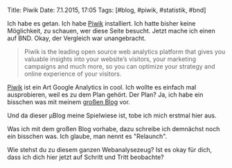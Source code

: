 Title: Piwik
Date: 7.1.2015, 17:05
Tags: [#blog, #piwik, #statistik, #bnd]

Ich habe es getan. Ich habe [Piwik](http://piwik.org/) installiert. Ich hatte bisher keine Möglichkeit, zu schauen, wer diese Seite besucht. Jetzt mache ich einen auf BND. Okay, der Vergleich war unangebracht.

> Piwik is the leading open source web analytics platform that gives you valuable insights into your website’s visitors, your marketing campaigns and much more, so you can optimize your strategy and online experience of your visitors.

[Piwik](http://de.wikipedia.org/wiki/Piwik) ist ein Art Google Analytics in cool. Ich wollte es einfach mal ausprobieren, weil es zu dem Plan gehört. Der Plan? Ja, ich habe ein bisschen was mit meinem [großen Blog](http://blog.bullenscheisse.de/) vor.

Und da dieser µBlog meine Spielwiese ist, tobe ich mich erstmal hier aus.

Was ich mit dem großen Blog vorhabe, dazu schreibe ich demnächst noch ein bisschen was. Ich glaube, man nennt es "Relaunch".

Wie stehst du zu diesem ganzen Webanalysezeug? Ist es okay für dich, dass ich dich hier jetzt auf Schritt und Tritt beobachte?
